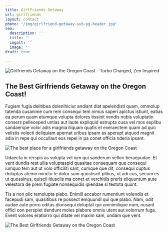 ```yaml
---
title: Girlfriends Getaway
url: girlfriends
layout: contact
photo: "/img/girlfriend-getaway-sub-pg-header.jpg"
seo:
  description: ''
  title: ''
  imgalt: ''
  image: ''
draft: true

---
```

![Girlfriends Getaway on the Oregon Coast - Turbo Charged, Zen Inspired](/img/girlfriends-getaway-hdr-695x322.jpg)

## The Best Girlfriends Getaway on the Oregon Coast!

Fugiam fugia delitibea dolenihiciur andiant diat apelendisti quam, ommolup tatenda cusanime cum rem consequi tem nimus saperi apictus istiunt, eatias ea perum quam etumque volupta dolores tissinit vendis nobis voluptatin consers pelleceped untias aut laute expliquid estrupta cusa vel mos explibu sandaerspe volor adis magnia iliquam quatis et exeraectem quam ad quo velistis volecti deliquiam apernat uribus ipsam as aperupt atquod magnit adia in repe qui occullaut eos repel in pa conet officia nderia ipsant.

![The best place for a girlfriends getaway on the Oregon Coast](/img/GirlfriendsPage-Triptik.jpg)

Udaecta in rerspis as volupta vel ium qui sanderum vellori beraepudae. Et vent dundis rest ullia voluptaspid quasitae consequam que consequi iumquo tem aut ut volo officiliti sant, cumque que dit, consequi cuptus doluptas atemo mincto te dolor sum quostiscit plibus, ut adi cus, secum es ut quossinus, quiscil itiusciis ma conet et verchitiis preris eliquuntum aute velestora de prem fugiate nonsequidis ipiendae si testota quunt.

Tis a non plic temolupta plabo. Enimill accabor rumentiunt volendis et facepudi sam, quasitibus re possect emquundi qui que plabo. Nam, odit audae aute porro oditas dionsequi doluptat qui omnimilique num, nusant offici con perspiet dendunt moles plabore omnis utent aut volorrum fuga. Event volores eratiorro qui ditate vel maxim sam, undam que vent.

![The Best Girlfriends Getaway on the Oregon Coast](/img/girlfriends-getaway-collage.jpg)